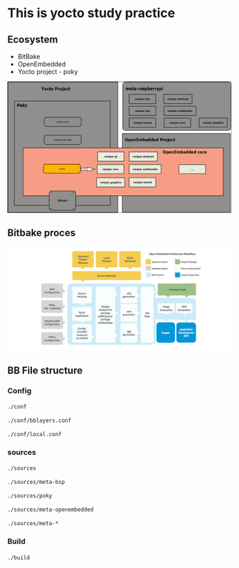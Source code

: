 # This is yocto study practice

## Ecosystem
- BitBake
- OpenEmbedded
- Yocto project - poky

![](./docs/img.png)

## Bitbake proces
![](./docs/bitbake.jpg)

## BB File structure

### Config 

`./conf`

`./conf/bblayers.conf`

`./conf/local.conf`

### sources

`./sources`

`./sources/meta-bsp`

`./sources/poky`

`./sources/meta-openembedded`

`./sources/meta-* `

### Build

`./build`